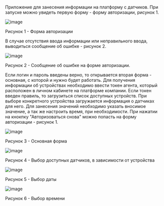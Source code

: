 Приложение для занесения информации на платформу с датчиков.
При запуске можно увидеть первую форму - форму авторизации, рисунок 1.


![image](https://user-images.githubusercontent.com/57632431/208855518-9f946196-d8bd-4e8c-865a-bdf9654b0a56.png)

Рисунок 1 - Форма авторизации


В случае отсутствия ввода информации или неправильного ввода, выводиться сообщение об ошибке - рисунок 2.


![image](https://user-images.githubusercontent.com/57632431/208855871-becd8190-1dfa-46a7-b3bc-b47321d0ce91.png)

Рисунок 2 - Сообщение об ошибке на форме авторизации.


Если логин и пароль введены верно, то открывается вторая форма - основная, с которой и нужно будет работать.
Для получения информации об устройствах необходимо ввести токен агента, который расположен в личном кабинете
на платформе компании.
Если токен введен правиль, то загрузиться список доступных устройств. При выборе конкретного устройства загружается
информация о датчиках для него.
Для занесения значений необходимо указать вносимое значение, а так же настроить время, при необходимости.
При нажатии на кнокпку "Авторизоваться снова" можно попасть на форму авторизации - рисунок 1.


![image](https://user-images.githubusercontent.com/57632431/208856657-7b4833af-b582-41bd-b96f-84177bf6b557.png)

Рисунок 3 - Основная форма


![image](https://user-images.githubusercontent.com/57632431/208857245-650f693c-5e53-4970-8f49-1f0990923b5b.png)

Рисунок 4 - Выбор доступных датчиков, в зависимости от устройства


![image](https://user-images.githubusercontent.com/57632431/208857601-6652a014-24af-4126-a603-386df75fbb7b.png)

Рисунок 5 - Выбор даты


![image](https://user-images.githubusercontent.com/57632431/208857717-3ecdce76-bb7c-4aa1-9859-46bec77ded24.png)

Рисунок 6 - Выбор времени
